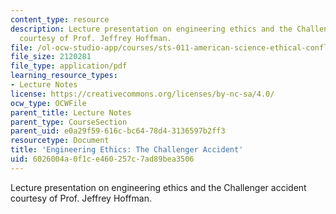 ```yaml
---
content_type: resource
description: Lecture presentation on engineering ethics and the Challenger accident
  courtesy of Prof. Jeffrey Hoffman.
file: /ol-ocw-studio-app/courses/sts-011-american-science-ethical-conflicts-and-political-choices-fall-2007/6026004a0f1ce460257c7ad89bea3506_lec8_hoffman.pdf
file_size: 2120281
file_type: application/pdf
learning_resource_types:
- Lecture Notes
license: https://creativecommons.org/licenses/by-nc-sa/4.0/
ocw_type: OCWFile
parent_title: Lecture Notes
parent_type: CourseSection
parent_uid: e0a29f59-616c-bc64-78d4-3136597b2ff3
resourcetype: Document
title: 'Engineering Ethics: The Challenger Accident'
uid: 6026004a-0f1c-e460-257c-7ad89bea3506
---
```

Lecture presentation on engineering ethics and the Challenger accident courtesy of Prof. Jeffrey Hoffman.